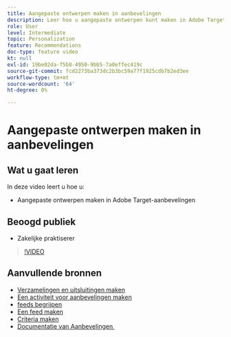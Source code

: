 ```yaml
---
title: Aangepaste ontwerpen maken in aanbevelingen
description: Leer hoe u aangepaste ontwerpen kunt maken in Adobe Target Recommendations.
role: User
level: Intermediate
topic: Personalization
feature: Recommendations
doc-type: feature video
kt: null
exl-id: 19be02da-f5b8-4950-9bb5-7a0effec419c
source-git-commit: fcd2273ba373dc2b3bc59a77f1925cdb7b2ed3ee
workflow-type: tm+mt
source-wordcount: '64'
ht-degree: 0%

---
```


# Aangepaste ontwerpen maken in aanbevelingen

## Wat u gaat leren

In deze video leert u hoe u:

* Aangepaste ontwerpen maken in Adobe Target-aanbevelingen

## Beoogd publiek

* Zakelijke praktiserer

>[!VIDEO](https://video.tv.adobe.com/v/27687?quality=12)

## Aanvullende bronnen

* [Verzamelingen en uitsluitingen maken](create-collections-and-exclusions.md)
* [Een activiteit voor aanbevelingen maken](create-a-recommendations-activity.md)
* [feeds begrijpen](understanding-feeds.md)
* [Een feed maken](create-a-feed.md)
* [Criteria maken](create-criteria.md)
* [&#x200B; Documentatie van Aanbevelingen &#x200B;](https://experienceleague.adobe.com/docs/target/using/recommendations/recommendations.html?lang=nl-NL)
